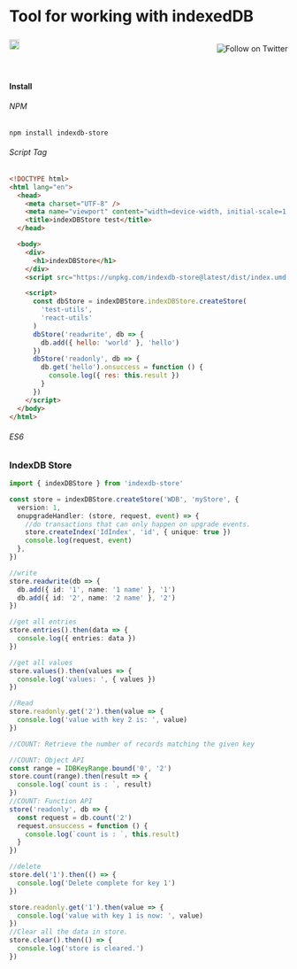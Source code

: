 # Tool for working with indexedDB

<!-- [![npm version](https://badge.fury.io/js/%40indexdb-store.svg)](https://badge.fury.io/js/%40indexdb-store) -->
<div style="display:grid;grid-gap:1rem;grid-auto-flow:column;width:100%;justify-content:space-between; align-items:center;">
<div>
<a style="display:block;z-index:1;" href="https://badge.fury.io/js/indexdb-store"><img style="background:transparent;" src="https://badge.fury.io/js/%40indexdb-store.svg" alt="npm version" height="18"></a>
</div>
<div>

<a  href="https://twitter.com/intent/follow?screen_name=wilfreddonaldlo"><img style="background:transparent;" align="right" src="https://img.shields.io/twitter/follow/wilfreddonaldlo?style=social&label=Follow%20@wilfreddonaldlo" alt="Follow on Twitter"></a>

  </div>

</div>
<!-- A spacer -->
<p>&nbsp;</p>

#### Install

###### NPM

```
npm install indexdb-store
```

###### Script Tag

```html
<!DOCTYPE html>
<html lang="en">
  <head>
    <meta charset="UTF-8" />
    <meta name="viewport" content="width=device-width, initial-scale=1.0" />
    <title>indexDBStore test</title>
  </head>

  <body>
    <div>
      <h1>indexDBStore</h1>
    </div>
    <script src="https://unpkg.com/indexdb-store@latest/dist/index.umd.js"></script>

    <script>
      const dbStore = indexDBStore.indexDBStore.createStore(
        'test-utils',
        'react-utils'
      )
      dbStore('readwrite', db => {
        db.add({ hello: 'world' }, 'hello')
      })
      dbStore('readonly', db => {
        db.get('hello').onsuccess = function () {
          console.log({ res: this.result })
        }
      })
    </script>
  </body>
</html>
```

###### ES6

### IndexDB Store

```ts
import { indexDBStore } from 'indexdb-store'

const store = indexDBStore.createStore('WDB', 'myStore', {
  version: 1,
  onupgradeHandler: (store, request, event) => {
    //do transactions that can only happen on upgrade events.
    store.createIndex('IdIndex', 'id', { unique: true })
    console.log(request, event)
  },
})

//write
store.readwrite(db => {
  db.add({ id: '1', name: '1 name' }, '1')
  db.add({ id: '2', name: '2 name' }, '2')
})

//get all entries
store.entries().then(data => {
  console.log({ entries: data })
})

//get all values
store.values().then(values => {
  console.log('values: ', { values })
})

//Read
store.readonly.get('2').then(value => {
  console.log('value with key 2 is: ', value)
})

//COUNT: Retrieve the number of records matching the given key

//COUNT: Object API
const range = IDBKeyRange.bound('0', '2')
store.count(range).then(result => {
  console.log(`count is : `, result)
})
//COUNT: Function API
store('readonly', db => {
  const request = db.count('2')
  request.onsuccess = function () {
    console.log(`count is : `, this.result)
  }
})

//delete
store.del('1').then(() => {
  console.log('Delete complete for key 1')
})

store.readonly.get('1').then(value => {
  console.log('value with key 1 is now: ', value)
})
//Clear all the data in store.
store.clear().then(() => {
  console.log('store is cleared.')
})
```
